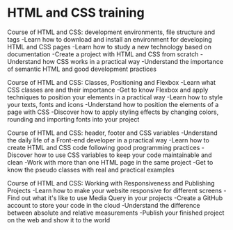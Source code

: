 # HTML and CSS training

Course of HTML and CSS: development environments, file structure and tags
-Learn how to download and install an environment for developing HTML and CSS pages
-Learn how to study a new technology based on documentation
-Create a project with HTML and CSS from scratch
-Understand how CSS works in a practical way
-Understand the importance of semantic HTML and good development practices

Course of HTML and CSS: Classes, Positioning and Flexbox
-Learn what CSS classes are and their importance
-Get to know Flexbox and apply techniques to position your elements in a practical way
-Learn how to style your texts, fonts and icons
-Understand how to position the elements of a page with CSS
-Discover how to apply styling effects by changing colors, rounding and importing fonts into your project

Course of HTML and CSS: header, footer and CSS variables
-Understand the daily life of a Front-end developer in a practical way
-Learn how to create HTML and CSS code following good programming practices
-Discover how to use CSS variables to keep your code maintainable and clean
-Work with more than one HTML page in the same project
-Get to know the pseudo classes with real and practical examples

Course of HTML and CSS: Working with Responsiveness and Publishing Projects
-Learn how to make your website responsive for different screens
-Find out what it's like to use Media Query in your projects
-Create a GitHub account to store your code in the cloud
-Understand the difference between absolute and relative measurements
-Publish your finished project on the web and show it to the world
